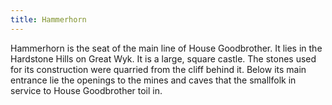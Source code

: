 ```yaml
---
title: Hammerhorn
---
```


Hammerhorn is the seat of the main line of House Goodbrother. It lies in the Hardstone Hills on Great Wyk. It is a large, square castle. The stones used for its construction were quarried from the cliff behind it. Below its main entrance lie the openings to the mines and caves that the smallfolk in service to House Goodbrother toil in.






